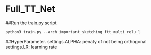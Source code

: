 # Full_TT_Net

##Run the train.py script
```python
python3 train.py --arch important_sketching_ftt_multi_relu_l
```

##HyperParameter.
settings.ALPHA: penaty of not being orthogonal
settings.LR: learning rate

